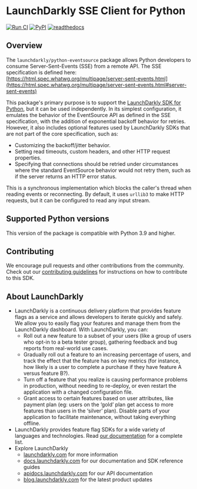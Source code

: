 # LaunchDarkly SSE Client for Python

[![Run CI](https://github.com/launchdarkly/python-eventsource/actions/workflows/ci.yml/badge.svg)](https://github.com/launchdarkly/python-eventsource/actions/workflows/ci.yml)
[![PyPI](https://img.shields.io/pypi/v/launchdarkly-eventsource.svg?maxAge=2592000)](https://pypi.python.org/pypi/launchdarkly-eventsource)
[![readthedocs](https://readthedocs.org/projects/launchdarkly-sse-client-library/badge/)](https://launchdarkly-sse-client-library.readthedocs.io/en/latest/)

## Overview

The `launchdarkly/python-eventsource` package allows Python developers to consume Server-Sent-Events (SSE) from a remote API. The SSE specification is defined here: [https://html.spec.whatwg.org/multipage/server-sent-events.html](https://html.spec.whatwg.org/multipage/server-sent-events.html#server-sent-events)

This package's primary purpose is to support the [LaunchDarkly SDK for Python](https://github.com/launchdarkly/python-server-sdk), but it can be used independently. In its simplest configuration, it emulates the behavior of the EventSource API as defined in the SSE specification, with the addition of exponential backoff behavior for retries. However, it also includes optional features used by LaunchDarkly SDKs that are not part of the core specification, such as:

* Customizing the backoff/jitter behavior.
* Setting read timeouts, custom headers, and other HTTP request properties.
* Specifying that connections should be retried under circumstances where the standard EventSource behavior would not retry them, such as if the server returns an HTTP error status.

This is a synchronous implementation which blocks the caller's thread when reading events or reconnecting. By default, it uses `urllib3` to make HTTP requests, but it can be configured to read any input stream.

## Supported Python versions

This version of the package is compatible with Python 3.9 and higher.

## Contributing

We encourage pull requests and other contributions from the community. Check out our [contributing guidelines](CONTRIBUTING.md) for instructions on how to contribute to this SDK.

## About LaunchDarkly

* LaunchDarkly is a continuous delivery platform that provides feature flags as a service and allows developers to iterate quickly and safely. We allow you to easily flag your features and manage them from the LaunchDarkly dashboard.  With LaunchDarkly, you can:
    * Roll out a new feature to a subset of your users (like a group of users who opt-in to a beta tester group), gathering feedback and bug reports from real-world use cases.
    * Gradually roll out a feature to an increasing percentage of users, and track the effect that the feature has on key metrics (for instance, how likely is a user to complete a purchase if they have feature A versus feature B?).
    * Turn off a feature that you realize is causing performance problems in production, without needing to re-deploy, or even restart the application with a changed configuration file.
    * Grant access to certain features based on user attributes, like payment plan (eg: users on the ‘gold’ plan get access to more features than users in the ‘silver’ plan). Disable parts of your application to facilitate maintenance, without taking everything offline.
* LaunchDarkly provides feature flag SDKs for a wide variety of languages and technologies. Read [our documentation](https://docs.launchdarkly.com/sdk) for a complete list.
* Explore LaunchDarkly
    * [launchdarkly.com](https://www.launchdarkly.com/ "LaunchDarkly Main Website") for more information
    * [docs.launchdarkly.com](https://docs.launchdarkly.com/  "LaunchDarkly Documentation") for our documentation and SDK reference guides
    * [apidocs.launchdarkly.com](https://apidocs.launchdarkly.com/  "LaunchDarkly API Documentation") for our API documentation
    * [blog.launchdarkly.com](https://blog.launchdarkly.com/  "LaunchDarkly Blog Documentation") for the latest product updates
